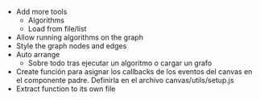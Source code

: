 - Add more tools
  - Algorithms
  - Load from file/list
- Allow running algorithms on the graph
- Style the graph nodes and edges
- Auto arrange
  - Sobre todo tras ejecutar un algoritmo o cargar un grafo
- Create función para asignar los callbacks de los eventos del canvas en el componente padre. Definirla en el archivo canvas/utils/setup.js
- Extract function to its own file
